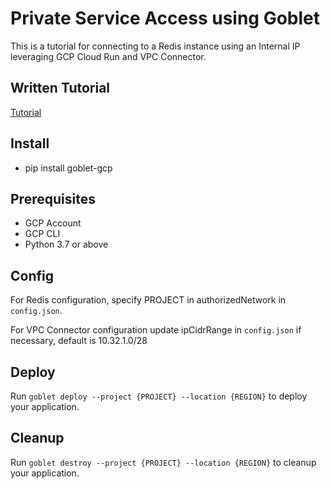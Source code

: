 # Private Service Access using Goblet

This is a tutorial for connecting to a Redis instance using an Internal IP leveraging GCP Cloud Run and VPC Connector.

## Written Tutorial 
[Tutorial]()

## Install

* pip install goblet-gcp

## Prerequisites 

* GCP Account
* GCP CLI
* Python 3.7 or above

## Config

For Redis configuration, specify PROJECT in authorizedNetwork in `config.json`.

For VPC Connector configuration update ipCidrRange in `config.json` if necessary, default is 10.32.1.0/28

## Deploy

Run `goblet deploy --project {PROJECT} --location {REGION}` to deploy your application.

## Cleanup

Run `goblet destroy --project {PROJECT} --location {REGION}` to cleanup your application.